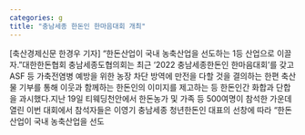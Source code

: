 ```yaml
---
categories: g
title: "충남세종 한돈인 한마음대회 개최"
---
```

[축산경제신문 한경우 기자] “한돈산업이 국내 농축산업을 선도하는 1등 산업으로 이끌자.”대한한돈협회 충남세종도협의회는 최근 ‘2022 충남세종한돈인 한마음대회’를 갖고 ASF 등 가축전염병 예방을 위한 농장 차단 방역에 만전을 다할 것을 결의하는 한편 축산물 기부를 통해 이웃과 함께하는 한돈인의 이미지를 제고하는 등 한돈인간 화합과 단합을 과시했다.지난 19일 티웨딩천안에서 한돈농가 및 가족 등 500여명이 참석한 가운데 열린 이번 대회에서 참석자들은 이영기 충남세종 청년한돈인 대표의 선창에 따라 “한돈산업이 국내 농축산업을 선도